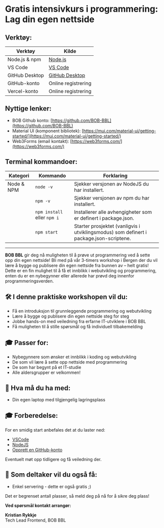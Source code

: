 # Gratis intensivkurs i programmering: Lag din egen nettside

## Verktøy:

| Verktøy | Kilde |
|---------|-------|
| Node.js & npm | [Node.js](https://nodejs.org/) |
| VS Code | [VS Code](https://code.visualstudio.com/) |
| GitHub Desktop | [GitHub Desktop](https://desktop.github.com/) |
| GitHub-konto | Online registrering | Online registrering | [GitHub](https://github.com/) |
| Vercel-konto | Online registrering | Online registrering | [Vercel](https://vercel.com/) |

## Nyttige lenker:
- BOB Github konto: [https://github.com/BOB-BBL](https://github.com/BOB-BBL)
- Material UI (komponent bibliotek): [https://mui.com/material-ui/getting-started/](https://mui.com/material-ui/getting-started/)
- Web3Forms (email kontakt): [https://web3forms.com/](https://web3forms.com/)

## Terminal kommandoer:

| Kategori | Kommando | Forklaring |
|----------|----------|------------|
| Node & NPM | `node -v` | Sjekker versjonen av NodeJS du har installert. |
|  | `npm -v` | Sjekker versjonen av npm du har installert. |
|  | `npm install` eller `npm i` | Installerer alle avhengigheter som er definert i package.json. |
|  | `npm start` | Starter prosjektet (vanligvis i utviklingsmodus) som definert i package.json-scriptene. |


------------------

**BOB BBL** gir deg nå muligheten til å prøve ut programmering ved å sette opp din egen nettside! Bli med på vår 3-timers workshop i Bergen der du vil lære å bygge og publisere din egen nettside fra bunnen av – helt gratis! Dette er en fin mulighet til å få et innblikk i webutvikling og programmering, enten du er en nybegynner eller allerede har prøvd deg innenfor programmeringsverden.

## 🛠 I denne praktiske workshopen vil du:

- Få en introduksjon til grunnleggende programmering og webutvikling
- Lære å bygge og publisere din egen nettside steg for steg
- Jobbe hands-on med veiledning fra erfarne IT-utviklere i BOB BBL
- Få muligheten til å stille spørsmål og få individuell tilbakemelding

## 🎓 Passer for:

- Nybegynnere som ønsker et innblikk i koding og webutvikling
- De som vil lære å sette opp nettside med programmering
- De som har begynt på et IT-studie
- Alle aldersgrupper er velkommen!

## 📌 Hva må du ha med:

- Din egen laptop med tilgjengelig lagringsplass

## 🎓 Forberedelse:

For en smidig start anbefales det at du laster ned:

- [VSCode](https://code.visualstudio.com)
- [NodeJS](https://nodejs.org)
- [Opprett en GitHub-konto](https://github.com)

Eventuelt møt opp tidligere og få veiledning der.

## 🎁 Som deltaker vil du også få:

- Enkel servering - dette er også gratis ;)

Det er begrenset antall plasser, så meld deg på nå for å sikre deg plass!

**Ved spørsmål kontakt arrangør:**

**Kristian Rykkje**  
Tech Lead Frontend, BOB BBL
